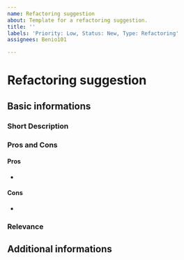 ```yaml
---
name: Refactoring suggestion
about: Template for a refactoring suggestion.
title: ''
labels: 'Priority: Low, Status: New, Type: Refactoring'
assignees: Benio101

---
```


# Refactoring suggestion
## Basic informations
### Short Description
<!-- What do you suggests to refactor? (REQUIRED) -->


### Pros and Cons
#### Pros
<!-- What are positive aspects of this refactoring? (optional, required if applicable). -->
- 

#### Cons
<!-- What are negative aspects of this refactoring? (optional, required if applicable). -->
- 

### Relevance
<!-- How relevant is this refactoring to it's potential users? (optional) -->


## Additional informations
<!-- External links, screenshots, docs, etc. (optional) -->
